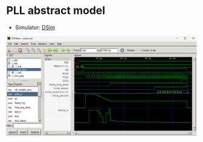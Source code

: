 # PLL abstract model
- Simulator: [DSim](https://qiita.com/ds54e/items/67fb480ba5c1b55664e2)

![waves.png](https://github.com/ds54e/pll_abstract_dms/blob/main/waves.png)
